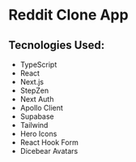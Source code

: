 # Reddit Clone App

## Tecnologies Used:
- TypeScript
- React
- Next.js
- StepZen
- Next Auth
- Apollo Client
- Supabase
- Tailwind
- Hero Icons
- React Hook Form
- Dicebear Avatars